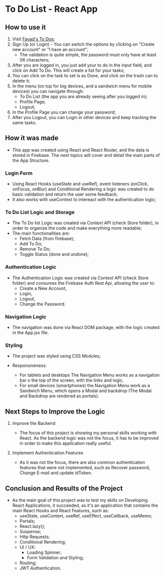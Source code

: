 # To Do List - React App

## How to use it

1. Visit [Fayad's To Dos](https://personal-to-do-list-4ef11.web.app/);
2. Sign Up (or Login) - You can switch the options by clicking on "Create new account" or "I have an account";
   - The validation is quite simple, the password must only have at least 06 characters;
3. After you are logged in, you just add your to do in the input field, and click on Add To Do. This will create a list for your tasks;
4. You can click on the task to set is as Done, and click on the trash can to delete it;
5. In the menu (on top for big devices, and a sandwich menu for mobile devices) you can navigate through:
   - To Do List (the app you are already seeing after you logged in);
   - Profile Page;
   - Logout;
6. In the Profile Page you can change your password;
7. After you Logout, you can Login in other devices and keep tracking the same tasks.

## How it was made

- This app was created using React and React Router, and the data is stored in Firebase. The next topics will cover and detail the main parts of the App Structure.

### Login Form

- Using React Hooks (useState and useRef), event listeners (onClick, onFocus, onBlur) and Conditional Rendering a logic was created to do basic validation and return the user some feedback;
- It also works with useContext to intereact with the authentication logic;

### To Do List Logic and Storage

- The To Do list Logic was created via Context API (check Store folder), in order to organize the code and make everything more readable;
- The main functionalities are:
  - Fetch Data (from firebase);
  - Add To Do;
  - Remove To Do;
  - Toggle Status (done and undone);

### Authentication Logic

- The Authentication Logic was created via Context API (check Store folder) and consumes the Firebase Auth Rest Api, allowing the user to:
  - Create a New Account,
  - Login,
  - Logout,
  - Change the Password.

### Navigation Logic

- The navigation was done via React DOM package, with the logic created in the App.jsx file.

### Styling

- The project was styled using CSS Modules;

- Responsiveness:

  - For tablets and desktops The Navigation Menu works as a navigation bar o the top of the screen, with the links and logic.
  - For small devices (smartphones) the Navigation Menu work as a Sandwich Menu, which opens a Modal and backdrop (The Modal and Backdrop are rendered as portals).

## Next Steps to Improve the Logic

1. Improve the Backend

   - The focus of this project is showing my personal skills working with React. As the backend logic was not the focus, it has to be improved in order to make this application really useful.

2. Implement Authentication Features

   - As it was not the focus, there are also common authentication features that were not implemented, such as Recover password, Change E-mail and update idToken.

## Conclusion and Results of the Project

- As the main goal of this project was to test my skills on Developing React Applications, it succeeded, as it's an application that contains the main React Hooks and React Features, such as:
  - useState, useContext, useRef, useEffect, useCallback, useMemo;
  - Portals;
  - React.lazy();
  - Suspense;
  - Http Requests;
  - Conditional Rendering;
  - UI / UX:
    - Loading Spinner;
    - Form Validation and Styling;
  - Routing;
  - JWT Authentication.
